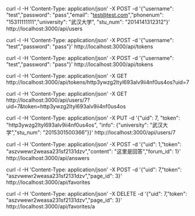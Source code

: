 curl -l -H 'Content-Type: application/json' -X POST -d '{"username": "test","password": "pass","email": "test@test.com","phonenum": "15311111111","university": "武汉大学", "stu_num": "2014141312312"}' http://localhost:3000/api/users

curl -l -H 'Content-Type: application/json' -X POST -d '{"username": "test","password": "pass"}' http://localhost:3000/api/tokens

curl -l -H 'Content-Type: application/json' -X POST -d '{"username": "test","password": "pass"}' http://localhost:3000/api/tokens

curl -l -H 'Content-Type: application/json' -X GET http://localhost:3000/api/tokens/http3ywzg2ltyl693alv9ii4nf0us4os?uid=7

curl -l -H 'Content-Type: application/json' -X GET http://localhost:3000/api/users/7?uid=7&token=http3ywzg2ltyl693alv9ii4nf0us4os

curl -l -H 'Content-Type: application/json' -X PUT -d '{"uid": 7, "token": "http3ywzg2ltyl693alv9ii4nf0us4os", "info": {"university": "武汉大学","stu_num": "2015301500366"}}' http://localhost:3000/api/users/7

curl -l -H 'Content-Type: application/json' -X POST -d '{"uid": 1,"token": "aszvwewr2weasa231sf2131dzv","content": "这里是回答","forum_id": 1}' http://localhost:3000/api/answers

curl -l -H 'Content-Type: application/json' -X POST -d '{"uid": 7,"token": "aszvwewr2weasa231sf2131dzv","page_id": 3}' http://localhost:3000/api/favorites

curl -l -H 'Content-Type: application/json' -X DELETE -d '{"uid": 7,"token": "aszvwewr2weasa231sf2131dzv","page_id": 3}' http://localhost:3000/api/favorites/a

